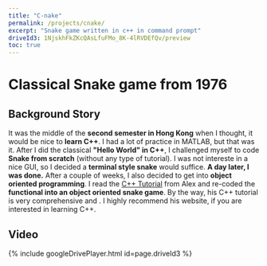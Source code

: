 ```yaml
---
title: "C-nake"
permalink: /projects/cnake/
excerpt: "Snake game written in c++ in command prompt"
driveId3: 1NjskhFkZKcQAsLfuFMo_8K-4lRVDEfQv/preview
toc: true
---
```


# Classical Snake game from 1976
## Background Story
   It was the middle of the **second semester in Hong Kong** when I thought, it would be nice to **learn C++**. I had a lot of practice in MATLAB, but that was it. After I did the classical **"Hello World" in C++**, I challenged myself to code **Snake from scratch** (without any type of tutorial). I was not intereste in a nice GUI, so I decided a **terminal style snake** would suffice. **A day later, I was done.** After a couple of weeks, I also decided to get into **object oriented programming**. I read the [C++ Tutorial](https://www.learncpp.com/) from Alex and re-coded the **functional into an object oriented snake game**. By the way, his C++ tutorial is very comprehensive and . I highly recommend his website, if you are interested in learning C++.

## Video

{% include googleDrivePlayer.html id=page.driveId3 %}

